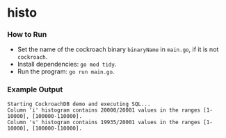 # histo

### How to Run

* Set the name of the cockroach binary `binaryName` in `main.go`, if it is not
  `cockroach`.
* Install dependencies: `go mod tidy`.
* Run the program: `go run main.go`.

### Example Output

```
Starting CockroachDB demo and executing SQL...
Column 'i' histogram contains 20000/20001 values in the ranges [1-10000], [100000-110000].
Column 's' histogram contains 19935/20001 values in the ranges [1-10000], [100000-110000].
```
